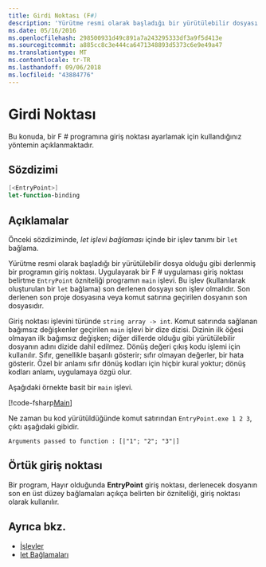 ```yaml
---
title: Girdi Noktası (F#)
description: 'Yürütme resmi olarak başladığı bir yürütülebilir dosyası olarak derlenmiş bir F # programına giriş noktası kurmayı öğrenin.'
ms.date: 05/16/2016
ms.openlocfilehash: 298500931d49c891a7a243295333df3a9f5d413e
ms.sourcegitcommit: a885cc8c3e444ca6471348893d5373c6e9e49a47
ms.translationtype: MT
ms.contentlocale: tr-TR
ms.lasthandoff: 09/06/2018
ms.locfileid: "43884776"
---
```

# <a name="entry-point"></a>Girdi Noktası

Bu konuda, bir F # programına giriş noktası ayarlamak için kullandığınız yöntemin açıklanmaktadır.

## <a name="syntax"></a>Sözdizimi

```fsharp
[<EntryPoint>]
let-function-binding
```

## <a name="remarks"></a>Açıklamalar

Önceki sözdiziminde, *let işlevi bağlaması* içinde bir işlev tanımı bir `let` bağlama.

Yürütme resmi olarak başladığı bir yürütülebilir dosya olduğu gibi derlenmiş bir programın giriş noktası. Uygulayarak bir F # uygulaması giriş noktası belirtme `EntryPoint` özniteliği programın `main` işlevi. Bu işlev (kullanılarak oluşturulan bir `let` bağlama) son derlenen dosyayı son işlev olmalıdır. Son derlenen son proje dosyasına veya komut satırına geçirilen dosyanın son dosyasıdır.

Giriş noktası işlevini türünde `string array -> int`. Komut satırında sağlanan bağımsız değişkenler geçirilen `main` işlevi bir dize dizisi. Dizinin ilk öğesi olmayan ilk bağımsız değişken; diğer dillerde olduğu gibi yürütülebilir dosyanın adını dizide dahil edilmez. Dönüş değeri çıkış kodu işlemi için kullanılır. Sıfır, genellikle başarılı gösterir; sıfır olmayan değerler, bir hata gösterir. Özel bir anlamı sıfır dönüş kodları için hiçbir kural yoktur; dönüş kodları anlamı, uygulamaya özgü olur.

Aşağıdaki örnekte basit bir `main` işlevi.

[!code-fsharp[Main](../../../../samples/snippets/fsharp/entry-point/snippet501.fs)]

Ne zaman bu kod yürütüldüğünde komut satırından `EntryPoint.exe 1 2 3`, çıktı aşağıdaki gibidir.

```console
Arguments passed to function : [|"1"; "2"; "3"|]
```

## <a name="implicit-entry-point"></a>Örtük giriş noktası

Bir program, Hayır olduğunda **EntryPoint** giriş noktası, derlenecek dosyanın son en üst düzey bağlamaları açıkça belirten bir özniteliği, giriş noktası olarak kullanılır.

## <a name="see-also"></a>Ayrıca bkz.

- [İşlevler](index.md)
- [let Bağlamaları](let-bindings.md)
